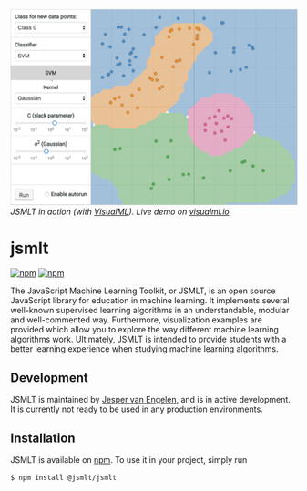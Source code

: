 ![VisualML Screenshot](https://raw.githubusercontent.com/jsmlt/visualml/master/assets/screenshot.png)
 _JSMLT in action (with [VisualML](https://github.com/jsmlt/visualml)). Live demo on [visualml.io](http://visualml.io)._

# jsmlt
[![npm](https://img.shields.io/npm/v/npm.svg)](https://www.npmjs.com/package/@jsmlt/jsmlt)
[![npm](https://img.shields.io/npm/dw/localeval.svg)](https://www.npmjs.com/package/@jsmlt/jsmlt)
  
The JavaScript Machine Learning Toolkit, or JSMLT, is an open source JavaScript library for education in machine learning. It implements several well-known supervised learning algorithms in an understandable, modular and well-commented way. Furthermore, visualization examples are provided which allow you to explore the way different machine learning algorithms work. Ultimately, JSMLT is intended to provide students with a better learning experience when studying machine learning algorithms.

## Development
JSMLT is maintained by [Jesper van Engelen](https://github.com/engelen), and is in active development. It is currently not ready to be used in any production environments.

## Installation
JSMLT is available on [npm](https://www.npmjs.com/package/@jsmlt/jsmlt). To use it in your project, simply run
```
$ npm install @jsmlt/jsmlt
```
